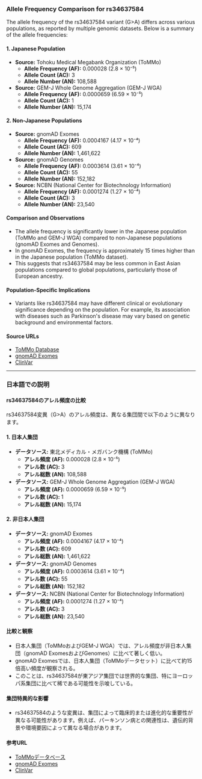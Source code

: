 ### Allele Frequency Comparison for rs34637584
The allele frequency of the rs34637584 variant (G>A) differs across various populations, as reported by multiple genomic datasets. Below is a summary of the allele frequencies:

#### 1. **Japanese Population**
   - **Source:** Tohoku Medical Megabank Organization (ToMMo)
     - **Allele Frequency (AF):** 0.000028 (2.8 × 10⁻⁵)
     - **Allele Count (AC):** 3
     - **Allele Number (AN):** 108,588
   - **Source:** GEM-J Whole Genome Aggregation (GEM-J WGA)
     - **Allele Frequency (AF):** 0.0000659 (6.59 × 10⁻⁵)
     - **Allele Count (AC):** 1
     - **Allele Number (AN):** 15,174

#### 2. **Non-Japanese Populations**
   - **Source:** gnomAD Exomes
     - **Allele Frequency (AF):** 0.0004167 (4.17 × 10⁻⁴)
     - **Allele Count (AC):** 609
     - **Allele Number (AN):** 1,461,622
   - **Source:** gnomAD Genomes
     - **Allele Frequency (AF):** 0.0003614 (3.61 × 10⁻⁴)
     - **Allele Count (AC):** 55
     - **Allele Number (AN):** 152,182
   - **Source:** NCBN (National Center for Biotechnology Information)
     - **Allele Frequency (AF):** 0.0001274 (1.27 × 10⁻⁴)
     - **Allele Count (AC):** 3
     - **Allele Number (AN):** 23,540

#### **Comparison and Observations**
- The allele frequency is significantly lower in the Japanese population (ToMMo and GEM-J WGA) compared to non-Japanese populations (gnomAD Exomes and Genomes).
- In gnomAD Exomes, the frequency is approximately 15 times higher than in the Japanese population (ToMMo dataset).
- This suggests that rs34637584 may be less common in East Asian populations compared to global populations, particularly those of European ancestry.

#### **Population-Specific Implications**
- Variants like rs34637584 may have different clinical or evolutionary significance depending on the population. For example, its association with diseases such as Parkinson's disease may vary based on genetic background and environmental factors.

#### **Source URLs**
- [ToMMo Database](https://jmorp.megabank.tohoku.ac.jp/search?query=12%3A40340400)
- [gnomAD Exomes](https://gnomad.broadinstitute.org/variant/12-40340400-G-A?dataset=gnomad_r4)
- [ClinVar](https://www.ncbi.nlm.nih.gov/clinvar/variation/1940)

---

### 日本語での説明
#### rs34637584のアレル頻度の比較
rs34637584変異（G>A）のアレル頻度は、異なる集団間で以下のように異なります。

#### 1. **日本人集団**
   - **データソース:** 東北メディカル・メガバンク機構 (ToMMo)
     - **アレル頻度 (AF):** 0.000028 (2.8 × 10⁻⁵)
     - **アレル数 (AC):** 3
     - **アレル総数 (AN):** 108,588
   - **データソース:** GEM-J Whole Genome Aggregation (GEM-J WGA)
     - **アレル頻度 (AF):** 0.0000659 (6.59 × 10⁻⁵)
     - **アレル数 (AC):** 1
     - **アレル総数 (AN):** 15,174

#### 2. **非日本人集団**
   - **データソース:** gnomAD Exomes
     - **アレル頻度 (AF):** 0.0004167 (4.17 × 10⁻⁴)
     - **アレル数 (AC):** 609
     - **アレル総数 (AN):** 1,461,622
   - **データソース:** gnomAD Genomes
     - **アレル頻度 (AF):** 0.0003614 (3.61 × 10⁻⁴)
     - **アレル数 (AC):** 55
     - **アレル総数 (AN):** 152,182
   - **データソース:** NCBN (National Center for Biotechnology Information)
     - **アレル頻度 (AF):** 0.0001274 (1.27 × 10⁻⁴)
     - **アレル数 (AC):** 3
     - **アレル総数 (AN):** 23,540

#### **比較と観察**
- 日本人集団（ToMMoおよびGEM-J WGA）では、アレル頻度が非日本人集団（gnomAD ExomesおよびGenomes）に比べて著しく低い。
- gnomAD Exomesでは、日本人集団（ToMMoデータセット）に比べて約15倍高い頻度が観察される。
- このことは、rs34637584が東アジア集団では世界的な集団、特にヨーロッパ系集団に比べて稀である可能性を示唆している。

#### **集団特異的な影響**
- rs34637584のような変異は、集団によって臨床的または進化的な重要性が異なる可能性があります。例えば、パーキンソン病との関連性は、遺伝的背景や環境要因によって異なる場合があります。

#### **参考URL**
- [ToMMoデータベース](https://jmorp.megabank.tohoku.ac.jp/search?query=12%3A40340400)
- [gnomAD Exomes](https://gnomad.broadinstitute.org/variant/12-40340400-G-A?dataset=gnomad_r4)
- [ClinVar](https://www.ncbi.nlm.nih.gov/clinvar/variation/1940)